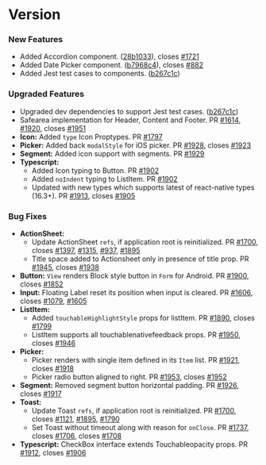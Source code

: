 # Version [](https://github.com/GeekyAnts/NativeBase/releases/tag/)

### New Features

*   Added Accordion component. ([28b1033](https://github.com/GeekyAnts/NativeBase/commit/28b1033241a3b91177bb7eda5d5ca0cacf9f14b8)), closes [#1721](https://github.com/GeekyAnts/NativeBase/issues/1721)
*   Added Date Picker component. ([b7968c4](https://github.com/GeekyAnts/NativeBase/commit/b7968c4cc057f3162f75812134bf5c0bb06f59ef)), closes [#882](https://github.com/GeekyAnts/NativeBase/issues/882)
*   Added Jest test cases to components. ([b267c1c](https://github.com/GeekyAnts/NativeBase/commit/b267c1cc8af542c13db8641c791cbd3233b82f10))



### Upgraded Features

*	Upgraded dev dependencies to support Jest test cases. ([b267c1c](https://github.com/GeekyAnts/NativeBase/commit/b267c1cc8af542c13db8641c791cbd3233b82f10))
*   Safearea implementation for Header, Content and Footer. PR [#1614](https://github.com/GeekyAnts/NativeBase/pull/1614), [#1920](https://github.com/GeekyAnts/NativeBase/pull/1920), closes [#1951](https://github.com/GeekyAnts/NativeBase/issues/1951)
*   **Icon:** Added `type` Icon Proptypes. PR [#1797](https://github.com/GeekyAnts/NativeBase/pull/1797)
*   **Picker:** Added back `modalStyle` for iOS picker. PR [#1928](https://github.com/GeekyAnts/NativeBase/pull/1928), closes [#1923](https://github.com/GeekyAnts/NativeBase/issues/1923)
*   **Segment:** Added icon support with segments. PR [#1929](https://github.com/GeekyAnts/NativeBase/pull/1929)
*   **Typescript:**
    -   Added Icon typing to Button. PR [#1902](https://github.com/GeekyAnts/NativeBase/pull/1902)
    -   Added `noIndent` typing to ListItem. PR [#1902](https://github.com/GeekyAnts/NativeBase/pull/1902)
    -   Updated with new types which supports latest of react-native types (16.3+). PR [#1913](https://github.com/GeekyAnts/NativeBase/pull/1913), closes [#1905](https://github.com/GeekyAnts/NativeBase/issues/1905)



### Bug Fixes

*   **ActionSheet:**
    -   Update ActionSheet `refs`, if application root is reinitialized. PR [#1700](https://github.com/GeekyAnts/NativeBase/pull/1700), closes [#1397](https://github.com/GeekyAnts/NativeBase/issues/1397), [#1315](https://github.com/GeekyAnts/NativeBase/issues/1315), [#937](https://github.com/GeekyAnts/NativeBase/issues/937), [#1895](https://github.com/GeekyAnts/NativeBase/issues/1895)
    -   Title space added to Actionsheet only in presence of title prop. PR [#1945](https://github.com/GeekyAnts/NativeBase/pull/1945), closes [#1938](https://github.com/GeekyAnts/NativeBase/issues/1938)
*   **Button:** `View` renders Block style button in `Form` for Android. PR [#1900](https://github.com/GeekyAnts/NativeBase/pull/1900), closes [#1852](https://github.com/GeekyAnts/NativeBase/issues/1852)
*   **Input:** Floating Label reset its position when input is cleared. PR [#1606](https://github.com/GeekyAnts/NativeBase/pull/1606), closes [#1079](https://github.com/GeekyAnts/NativeBase/issues/1079), [#1605](https://github.com/GeekyAnts/NativeBase/issues/1605)
*   **ListItem:**
    -   Added `touchableHighlightStyle` props for listItem. PR [#1890](https://github.com/GeekyAnts/NativeBase/pull/1890), closes [#1799](https://github.com/GeekyAnts/NativeBase/issues/1799)
    -   ListItem supports all touchablenativefeedback props. PR [#1950](https://github.com/GeekyAnts/NativeBase/pull/1950), closes [#1946](https://github.com/GeekyAnts/NativeBase/issues/1946)
*   **Picker:**
    -   Picker renders with single item defined in its `Item` list. PR [#1921](https://github.com/GeekyAnts/NativeBase/pull/1921), closes [#1918](https://github.com/GeekyAnts/NativeBase/issues/1918)
    -   Picker radio button aligned to right. PR [#1953](https://github.com/GeekyAnts/NativeBase/pull/1953), closes [#1952](https://github.com/GeekyAnts/NativeBase/issues/1952)
*   **Segment:** Removed segment button horizontal padding. PR [#1926](https://github.com/GeekyAnts/NativeBase/pull/1926), closes [#1917](https://github.com/GeekyAnts/NativeBase/issues/1917)
*   **Toast:**
    -   Update Toast `refs`, if application root is reinitialized. PR [#1700](https://github.com/GeekyAnts/NativeBase/pull/1700), closes [#1121](https://github.com/GeekyAnts/NativeBase/issues/1121), [#1895](https://github.com/GeekyAnts/NativeBase/issues/1895), [#1790](https://github.com/GeekyAnts/NativeBase/issues/1790)
    -   Set Toast without timeout along with reason for `onClose`. PR [#1737](https://github.com/GeekyAnts/NativeBase/pull/1737), closes [#1706](https://github.com/GeekyAnts/NativeBase/issues/1706), closes [#1708](https://github.com/GeekyAnts/NativeBase/issues/1708)
*   **Typescript:** CheckBox interface extends Touchableopacity props. PR [#1912](https://github.com/GeekyAnts/NativeBase/pull/1912), closes [#1906](https://github.com/GeekyAnts/NativeBase/issues/1906)
